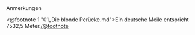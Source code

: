 <div class="anmerkungen">Anmerkungen</div>

<@footnote 1 "01_Die blonde Perücke.md">Ein deutsche Meile entspricht 7532,5 Meter.</@footnote>

